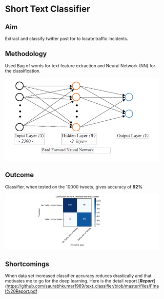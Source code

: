 **Short Text Classifier**
===================


Aim
-------------

Extract and classify twitter post for to locate traffic Incidents.


Methodology 
-------------------

Used Bag of words for text feature extraction and Neural Network (NN) for the classification.

![enter image description here](https://raw.githubusercontent.com/saurabhkumar1989/text_classifier/master/files/NN.PNG)


Outcome
-------------

Classifier, when tested on the 10000 tweets, gives accuracy of **92%**

 ![enter image description here](https://raw.githubusercontent.com/saurabhkumar1989/text_classifier/master/files/confusion%20matrix.png)


Shortcomings
--------------------

When data set increased classifier accuracy reduces drastically and that motivates me to go for the deep learning. Here is the detail report
[***Report***](https://github.com/saurabhkumar1989/text_classifier/blob/master/files/FInal%20Report.pdf

